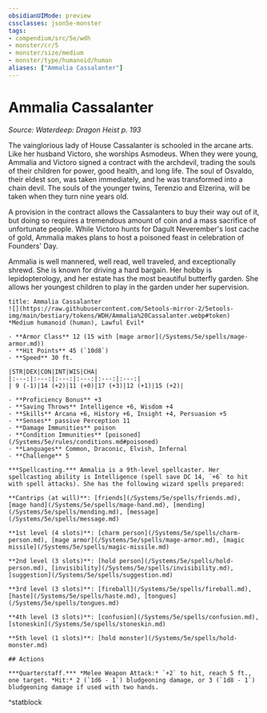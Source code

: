 ```yaml
---
obsidianUIMode: preview
cssclasses: json5e-monster
tags:
- compendium/src/5e/wdh
- monster/cr/5
- monster/size/medium
- monster/type/humanoid/human
aliases: ["Ammalia Cassalanter"]
---
```

# Ammalia Cassalanter
*Source: Waterdeep: Dragon Heist p. 193*  

The vainglorious lady of House Cassalanter is schooled in the arcane arts. Like her husband Victoro, she worships Asmodeus. When they were young, Ammalia and Victoro signed a contract with the archdevil, trading the souls of their children for power, good health, and long life. The soul of Osvaldo, their eldest son, was taken immediately, and he was transformed into a chain devil. The souls of the younger twins, Terenzio and Elzerina, will be taken when they turn nine years old.

A provision in the contract allows the Cassalanters to buy their way out of it, but doing so requires a tremendous amount of coin and a mass sacrifice of unfortunate people. While Victoro hunts for Dagult Neverember's lost cache of gold, Ammalia makes plans to host a poisoned feast in celebration of Founders' Day.

Ammalia is well mannered, well read, well traveled, and exceptionally shrewd. She is known for driving a hard bargain. Her hobby is lepidopterology, and her estate has the most beautiful butterfly garden. She allows her youngest children to play in the garden under her supervision.

```ad-statblock
title: Ammalia Cassalanter
![](https://raw.githubusercontent.com/5etools-mirror-2/5etools-img/main/bestiary/tokens/WDH/Ammalia%20Cassalanter.webp#token)
*Medium humanoid (human), Lawful Evil*

- **Armor Class** 12 (15 with [mage armor](/Systems/5e/spells/mage-armor.md))
- **Hit Points** 45 (`10d8`)
- **Speed** 30 ft.

|STR|DEX|CON|INT|WIS|CHA|
|:---:|:---:|:---:|:---:|:---:|:---:|
| 9 (-1)|14 (+2)|11 (+0)|17 (+3)|12 (+1)|15 (+2)|

- **Proficiency Bonus** +3
- **Saving Throws** Intelligence +6, Wisdom +4
- **Skills** Arcana +6, History +6, Insight +4, Persuasion +5
- **Senses** passive Perception 11
- **Damage Immunities** poison
- **Condition Immunities** [poisoned](/Systems/5e/rules/conditions.md#poisoned)
- **Languages** Common, Draconic, Elvish, Infernal
- **Challenge** 5

***Spellcasting.*** Ammalia is a 9th-level spellcaster. Her spellcasting ability is Intelligence (spell save DC 14, `+6` to hit with spell attacks). She has the following wizard spells prepared:

**Cantrips (at will)**: [friends](/Systems/5e/spells/friends.md), [mage hand](/Systems/5e/spells/mage-hand.md), [mending](/Systems/5e/spells/mending.md), [message](/Systems/5e/spells/message.md)

**1st level (4 slots)**: [charm person](/Systems/5e/spells/charm-person.md), [mage armor](/Systems/5e/spells/mage-armor.md), [magic missile](/Systems/5e/spells/magic-missile.md)

**2nd level (3 slots)**: [hold person](/Systems/5e/spells/hold-person.md), [invisibility](/Systems/5e/spells/invisibility.md), [suggestion](/Systems/5e/spells/suggestion.md)

**3rd level (3 slots)**: [fireball](/Systems/5e/spells/fireball.md), [haste](/Systems/5e/spells/haste.md), [tongues](/Systems/5e/spells/tongues.md)

**4th level (3 slots)**: [confusion](/Systems/5e/spells/confusion.md), [stoneskin](/Systems/5e/spells/stoneskin.md)

**5th level (1 slots)**: [hold monster](/Systems/5e/spells/hold-monster.md)

## Actions

***Quarterstaff.*** *Melee Weapon Attack:* `+2` to hit, reach 5 ft., one target. *Hit:* 2 (`1d6 - 1`) bludgeoning damage, or 3 (`1d8 - 1`) bludgeoning damage if used with two hands.
```
^statblock